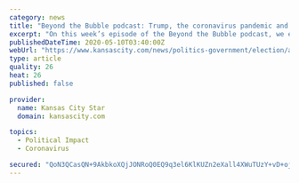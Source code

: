```yaml
---
category: news
title: "Beyond the Bubble podcast: Trump, the coronavirus pandemic and the African American vote"
excerpt: "On this week’s episode of the Beyond the Bubble podcast, we examine how President Donald Trump’s COVID-19 response has angered black leaders and whether Joe Biden has a problem with young voters of color."
publishedDateTime: 2020-05-10T03:40:00Z
webUrl: "https://www.kansascity.com/news/politics-government/election/article242239516.html"
type: article
quality: 26
heat: 26
published: false

provider:
  name: Kansas City Star
  domain: kansascity.com

topics:
  - Political Impact
  - Coronavirus

secured: "QoN3QCasQN+9AkbkoXQjJONRoQ0EQ9q3el6KlKUZn2eXall4XWuTUzY+vD+ojWtFEMDuf2XY8c2uTvBUJEbSoF3lAOpBr2nfGx5EdlcdMjcaOahIJVJ2ARmY++APKskwVWe4EdhHHwjUlAZ/TktIjDZ7gXaPnWGX/X64hl479OPh9D/czD5UtQW5xYDobmBPlFeZnkimCrtkqD7ndb1h4dPFZYyntkgTNWeapFMCNLCIuquRcBG2Z5MISNOGRObbaF6FpF3zjz1vw4WQPSFXr91VbEaqCWoeE7r5cu+iFVWwdDRt9+zu+IdEs6uUKA8pzv5NvW3cxfKLwDol65cvDNY7N1KwTH3DJs7+W37so6ohirtZqQwoiz92nO5KAg7Ln30T7rLBtsUp5nj9UzbVFyzFBlgnzTeU/DzTigMEdQE7RIHu1woBkCLEalLPWeNQXfFQQJMFPilILzjIrvAGYh0TT+cwiTVYFSWVh/ldul8=;RcgdPwiiR5KPEKvhdKxmyw=="
---
```


